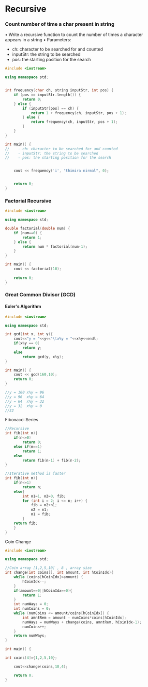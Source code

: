 # Recursive

### Count number of time a char present in string

• Write a recursive function to count the number of times a character appears in a string • Parameters:

* ch: character to be searched for and counted
* inputStr: the string to be searched
* pos: the starting position for the search

```cpp
#include <iostream>

using namespace std;


int frequency(char ch, string inputStr, int pos) {
    if (pos == inputStr.length()) {
        return 0;
    } else {
        if (inputStr[pos] == ch) {
            return 1 + frequency(ch, inputStr, pos + 1);
        } else {
            return frequency(ch, inputStr, pos + 1);
        }
    }
}

int main() {
//    - ch: character to be searched for and counted
//    - inputStr: the string to be searched
//    - pos: the starting position for the search


    cout << frequency('i', "thimira nirmal", 0);


    return 0;
}
```

### Factorial Recursive

```cpp
#include <iostream>

using namespace std;

double factorial(double num) {
    if (num==0) {
        return 1;
    } else {
        return num * factorial(num-1);
    }
}

int main() {
    cout << factorial(10);
    
    return 0;
}
```

### Great Common Divisor \(GCD\)

#### Euler's Algorithm

```cpp
#include <iostream>

using namespace std;

int gcd(int x, int y){
    cout<<"y = "<<y<<"\tx%y = "<<x%y<<endl;
    if(x%y == 0)
        return y;
    else
        return gcd(y, x%y);
}

int main() {
    cout << gcd(160,10);
    return 0;
}

//y = 160 x%y = 96
//y = 96  x%y = 64
//y = 64  x%y = 32
//y = 32  x%y = 0
//32
```

Fibonacci Series

```cpp
//Recursive
int fib(int n){
    if(n<=0)
        return 0;
    else if(n==1)
        return 1;
    else
        return fib(n-1) + fib(n-2);
}

//Iterative method is faster
int fib(int n){
    if(n<=1)
        return n;
    else{
        int n1=1, n2=0, fib;
        for (int i = 2; i <= n; i++) {
            fib = n2+n1;
            n2 = n1;
            n1 = fib;
        }
    return fib;
    }
}
```

Coin Change

```cpp
#include <iostream>

using namespace std;

//Coin array [1,2,5,10] , 8 , array size
int change(int coins[], int amount, int hCoinIdx){
    while (coins[hCoinIdx]>amount) {
        hCoinIdx--;
    }
    if(amount==0||hCoinIdx==0){
        return 1;
    }
    int numWays = 0;
    int numCoins = 0;
    while (numCoins <= amount/coins[hCoinIdx]) {
        int amntRem = amount - numCoins*coins[hCoinIdx];
        numWays = numWays + change(coins, amntRem, hCoinIdx-1);
        numCoins++;
    }
    return numWays;
}

int main() {

int coins[4]={1,2,5,10};

    cout<<change(coins,18,4);

    return 0;
}
```

